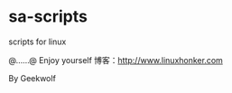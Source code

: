sa-scripts
==========

 scripts for linux

@……@ Enjoy yourself
博客：http://www.linuxhonker.com

By Geekwolf

